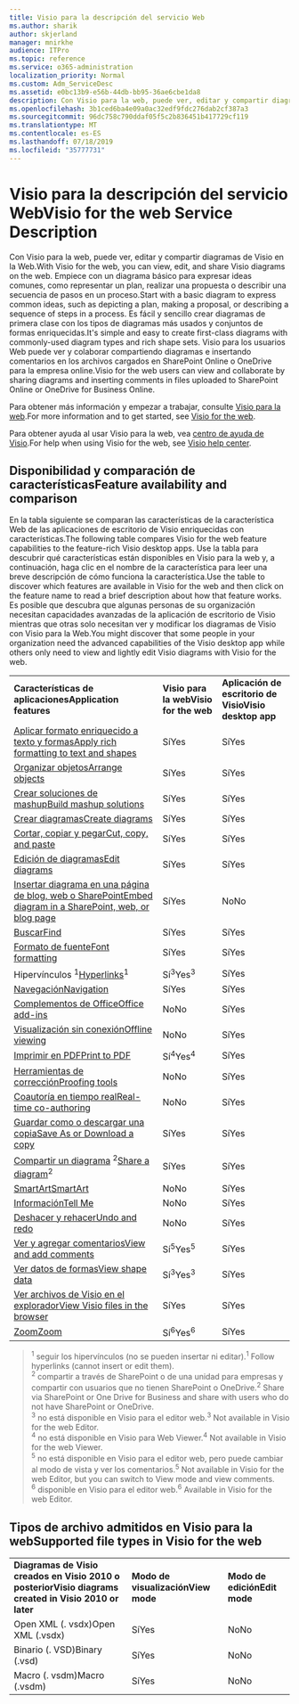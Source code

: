 ```yaml
---
title: Visio para la descripción del servicio Web
ms.author: sharik
author: skjerland
manager: mnirkhe
audience: ITPro
ms.topic: reference
ms.service: o365-administration
localization_priority: Normal
ms.custom: Adm_ServiceDesc
ms.assetid: e0bc13b9-e56b-44db-bb95-36ae6cbe1da8
description: Con Visio para la web, puede ver, editar y compartir diagramas de Visio en la Web. Empiece con un diagrama básico para expresar ideas comunes, como representar un plan, realizar una propuesta o describir una secuencia de pasos en un proceso. Es fácil y sencillo crear diagramas de primera clase con los tipos de diagramas más usados y conjuntos de formas enriquecidas. Visio para los usuarios Web puede ver y colaborar compartiendo diagramas e insertando comentarios en los archivos cargados en SharePoint Online o OneDrive para la empresa online.
ms.openlocfilehash: 3b1ced6ba4e09a0ac32edf9fdc276dab2cf387a3
ms.sourcegitcommit: 96dc758c790ddaf05f5c2b836451b417729cf119
ms.translationtype: MT
ms.contentlocale: es-ES
ms.lasthandoff: 07/18/2019
ms.locfileid: "35777731"
---
```

# <a name="visio-for-the-web-service-description"></a><span data-ttu-id="afda5-106">Visio para la descripción del servicio Web</span><span class="sxs-lookup"><span data-stu-id="afda5-106">Visio for the web Service Description</span></span>

<span data-ttu-id="afda5-107">Con Visio para la web, puede ver, editar y compartir diagramas de Visio en la Web.</span><span class="sxs-lookup"><span data-stu-id="afda5-107">With Visio for the web, you can view, edit, and share Visio diagrams on the web.</span></span> <span data-ttu-id="afda5-108">Empiece con un diagrama básico para expresar ideas comunes, como representar un plan, realizar una propuesta o describir una secuencia de pasos en un proceso.</span><span class="sxs-lookup"><span data-stu-id="afda5-108">Start with a basic diagram to express common ideas, such as depicting a plan, making a proposal, or describing a sequence of steps in a process.</span></span> <span data-ttu-id="afda5-109">Es fácil y sencillo crear diagramas de primera clase con los tipos de diagramas más usados y conjuntos de formas enriquecidas.</span><span class="sxs-lookup"><span data-stu-id="afda5-109">It's simple and easy to create first-class diagrams with commonly-used diagram types and rich shape sets.</span></span> <span data-ttu-id="afda5-110">Visio para los usuarios Web puede ver y colaborar compartiendo diagramas e insertando comentarios en los archivos cargados en SharePoint Online o OneDrive para la empresa online.</span><span class="sxs-lookup"><span data-stu-id="afda5-110">Visio for the web users can view and collaborate by sharing diagrams and inserting comments in files uploaded to SharePoint Online or OneDrive for Business Online.</span></span>
  
<span data-ttu-id="afda5-111">Para obtener más información y empezar a trabajar, consulte [Visio para la web](https://products.office.com/en-US/visio/visio-online).</span><span class="sxs-lookup"><span data-stu-id="afda5-111">For more information and to get started, see [Visio for the web](https://products.office.com/en-US/visio/visio-online).</span></span>
  
<span data-ttu-id="afda5-112">Para obtener ayuda al usar Visio para la web, vea [centro de ayuda de Visio](https://support.office.com/visio).</span><span class="sxs-lookup"><span data-stu-id="afda5-112">For help when using Visio for the web, see [Visio help center](https://support.office.com/visio).</span></span>
  
## <a name="feature-availability-and-comparison"></a><span data-ttu-id="afda5-113">Disponibilidad y comparación de características</span><span class="sxs-lookup"><span data-stu-id="afda5-113">Feature availability and comparison</span></span>

<span data-ttu-id="afda5-114">En la tabla siguiente se comparan las características de la característica Web de las aplicaciones de escritorio de Visio enriquecidas con características.</span><span class="sxs-lookup"><span data-stu-id="afda5-114">The following table compares Visio for the web feature capabilities to the feature-rich Visio desktop apps.</span></span> <span data-ttu-id="afda5-115">Use la tabla para descubrir qué características están disponibles en Visio para la web y, a continuación, haga clic en el nombre de la característica para leer una breve descripción de cómo funciona la característica.</span><span class="sxs-lookup"><span data-stu-id="afda5-115">Use the table to discover which features are available in Visio for the web and then click on the feature name to read a brief description about how that feature works.</span></span> <span data-ttu-id="afda5-116">Es posible que descubra que algunas personas de su organización necesitan capacidades avanzadas de la aplicación de escritorio de Visio mientras que otras solo necesitan ver y modificar los diagramas de Visio con Visio para la Web.</span><span class="sxs-lookup"><span data-stu-id="afda5-116">You might discover that some people in your organization need the advanced capabilities of the Visio desktop app while others only need to view and lightly edit Visio diagrams with Visio for the web.</span></span> 
  
||||
|:-----|:-----|:-----|
|<span data-ttu-id="afda5-117">**Características de aplicaciones**</span><span class="sxs-lookup"><span data-stu-id="afda5-117">**Application features**</span></span> <br/> |<span data-ttu-id="afda5-118">**Visio para la web**</span><span class="sxs-lookup"><span data-stu-id="afda5-118">**Visio for the web**</span></span> <br/> |<span data-ttu-id="afda5-119">**Aplicación de escritorio de Visio**</span><span class="sxs-lookup"><span data-stu-id="afda5-119">**Visio desktop app**</span></span> <br/> |
|[<span data-ttu-id="afda5-120">Aplicar formato enriquecido a texto y formas</span><span class="sxs-lookup"><span data-stu-id="afda5-120">Apply rich formatting to text and shapes</span></span>](visio-online.md#BM_1) <br/> |<span data-ttu-id="afda5-121">Sí</span><span class="sxs-lookup"><span data-stu-id="afda5-121">Yes</span></span>  <br/> |<span data-ttu-id="afda5-122">Sí</span><span class="sxs-lookup"><span data-stu-id="afda5-122">Yes</span></span>  <br/> |
|[<span data-ttu-id="afda5-123">Organizar objetos</span><span class="sxs-lookup"><span data-stu-id="afda5-123">Arrange objects</span></span>](visio-online.md#BM_2) <br/> |<span data-ttu-id="afda5-124">Sí</span><span class="sxs-lookup"><span data-stu-id="afda5-124">Yes</span></span>  <br/> |<span data-ttu-id="afda5-125">Sí</span><span class="sxs-lookup"><span data-stu-id="afda5-125">Yes</span></span>  <br/> |
|[<span data-ttu-id="afda5-126">Crear soluciones de mashup</span><span class="sxs-lookup"><span data-stu-id="afda5-126">Build mashup solutions</span></span>](visio-online.md#BM_3) <br/> |<span data-ttu-id="afda5-127">Sí</span><span class="sxs-lookup"><span data-stu-id="afda5-127">Yes</span></span>  <br/> |<span data-ttu-id="afda5-128">Sí</span><span class="sxs-lookup"><span data-stu-id="afda5-128">Yes</span></span>  <br/> |
|[<span data-ttu-id="afda5-129">Crear diagramas</span><span class="sxs-lookup"><span data-stu-id="afda5-129">Create diagrams</span></span>](visio-online.md#BM_4) <br/> |<span data-ttu-id="afda5-130">Sí</span><span class="sxs-lookup"><span data-stu-id="afda5-130">Yes</span></span>  <br/> |<span data-ttu-id="afda5-131">Sí</span><span class="sxs-lookup"><span data-stu-id="afda5-131">Yes</span></span>  <br/> |
|[<span data-ttu-id="afda5-132">Cortar, copiar y pegar</span><span class="sxs-lookup"><span data-stu-id="afda5-132">Cut, copy, and paste</span></span>](visio-online.md#BM_5) <br/> |<span data-ttu-id="afda5-133">Sí</span><span class="sxs-lookup"><span data-stu-id="afda5-133">Yes</span></span>  <br/> |<span data-ttu-id="afda5-134">Sí</span><span class="sxs-lookup"><span data-stu-id="afda5-134">Yes</span></span>  <br/> |
|[<span data-ttu-id="afda5-135">Edición de diagramas</span><span class="sxs-lookup"><span data-stu-id="afda5-135">Edit diagrams</span></span>](visio-online.md#BM_6) <br/> |<span data-ttu-id="afda5-136">Sí</span><span class="sxs-lookup"><span data-stu-id="afda5-136">Yes</span></span>  <br/> |<span data-ttu-id="afda5-137">Sí</span><span class="sxs-lookup"><span data-stu-id="afda5-137">Yes</span></span>  <br/> |
|[<span data-ttu-id="afda5-138">Insertar diagrama en una página de blog, web o SharePoint</span><span class="sxs-lookup"><span data-stu-id="afda5-138">Embed diagram in a SharePoint, web, or blog page</span></span>](visio-online.md#BM_7) <br/> |<span data-ttu-id="afda5-139">Sí</span><span class="sxs-lookup"><span data-stu-id="afda5-139">Yes</span></span>  <br/> |<span data-ttu-id="afda5-140">No</span><span class="sxs-lookup"><span data-stu-id="afda5-140">No</span></span>  <br/> |
|[<span data-ttu-id="afda5-141">Buscar</span><span class="sxs-lookup"><span data-stu-id="afda5-141">Find</span></span>](visio-online.md#BM_8) <br/> |<span data-ttu-id="afda5-142">Sí</span><span class="sxs-lookup"><span data-stu-id="afda5-142">Yes</span></span>  <br/> |<span data-ttu-id="afda5-143">Sí</span><span class="sxs-lookup"><span data-stu-id="afda5-143">Yes</span></span>  <br/> |
|[<span data-ttu-id="afda5-144">Formato de fuente</span><span class="sxs-lookup"><span data-stu-id="afda5-144">Font formatting</span></span>](visio-online.md#BM_9) <br/> |<span data-ttu-id="afda5-145">Sí</span><span class="sxs-lookup"><span data-stu-id="afda5-145">Yes</span></span>  <br/> |<span data-ttu-id="afda5-146">Sí</span><span class="sxs-lookup"><span data-stu-id="afda5-146">Yes</span></span>  <br/> |
|<span data-ttu-id="afda5-147">[](visio-online.md#BM_10) Hipervínculos <sup>1</sup></span><span class="sxs-lookup"><span data-stu-id="afda5-147">[Hyperlinks](visio-online.md#BM_10)<sup>1</sup></span></span> <br/> |<span data-ttu-id="afda5-148">Sí<sup>3</sup></span><span class="sxs-lookup"><span data-stu-id="afda5-148">Yes<sup>3</sup></span></span> <br/> |<span data-ttu-id="afda5-149">Sí</span><span class="sxs-lookup"><span data-stu-id="afda5-149">Yes</span></span>  <br/> |
|[<span data-ttu-id="afda5-150">Navegación</span><span class="sxs-lookup"><span data-stu-id="afda5-150">Navigation</span></span>](visio-online.md#BM_11) <br/> |<span data-ttu-id="afda5-151">Sí</span><span class="sxs-lookup"><span data-stu-id="afda5-151">Yes</span></span>  <br/> |<span data-ttu-id="afda5-152">Sí</span><span class="sxs-lookup"><span data-stu-id="afda5-152">Yes</span></span>  <br/> |
|[<span data-ttu-id="afda5-153">Complementos de Office</span><span class="sxs-lookup"><span data-stu-id="afda5-153">Office add-ins</span></span>](visio-online.md#BM_12) <br/> |<span data-ttu-id="afda5-154">No</span><span class="sxs-lookup"><span data-stu-id="afda5-154">No</span></span>  <br/> |<span data-ttu-id="afda5-155">Sí</span><span class="sxs-lookup"><span data-stu-id="afda5-155">Yes</span></span>  <br/> |
|[<span data-ttu-id="afda5-156">Visualización sin conexión</span><span class="sxs-lookup"><span data-stu-id="afda5-156">Offline viewing</span></span>](visio-online.md#BM_13) <br/> |<span data-ttu-id="afda5-157">No</span><span class="sxs-lookup"><span data-stu-id="afda5-157">No</span></span>  <br/> |<span data-ttu-id="afda5-158">Sí</span><span class="sxs-lookup"><span data-stu-id="afda5-158">Yes</span></span>  <br/> |
|[<span data-ttu-id="afda5-159">Imprimir en PDF</span><span class="sxs-lookup"><span data-stu-id="afda5-159">Print to PDF </span></span>](visio-online.md#BM_14) <br/> |<span data-ttu-id="afda5-160">Sí<sup>4</sup></span><span class="sxs-lookup"><span data-stu-id="afda5-160">Yes<sup>4</sup></span></span> <br/> |<span data-ttu-id="afda5-161">Sí</span><span class="sxs-lookup"><span data-stu-id="afda5-161">Yes</span></span>  <br/> |
|[<span data-ttu-id="afda5-162">Herramientas de corrección</span><span class="sxs-lookup"><span data-stu-id="afda5-162">Proofing tools</span></span>](visio-online.md#BM_15) <br/> |<span data-ttu-id="afda5-163">No</span><span class="sxs-lookup"><span data-stu-id="afda5-163">No</span></span>  <br/> |<span data-ttu-id="afda5-164">Sí</span><span class="sxs-lookup"><span data-stu-id="afda5-164">Yes</span></span>  <br/> |
|[<span data-ttu-id="afda5-165">Coautoría en tiempo real</span><span class="sxs-lookup"><span data-stu-id="afda5-165">Real-time co-authoring</span></span>](visio-online.md#BM_16) <br/> |<span data-ttu-id="afda5-166">No</span><span class="sxs-lookup"><span data-stu-id="afda5-166">No</span></span>  <br/> |<span data-ttu-id="afda5-167">Sí</span><span class="sxs-lookup"><span data-stu-id="afda5-167">Yes</span></span>  <br/> |
|[<span data-ttu-id="afda5-168">Guardar como o descargar una copia</span><span class="sxs-lookup"><span data-stu-id="afda5-168">Save As or Download a copy</span></span>](visio-online.md#BM_17) <br/> |<span data-ttu-id="afda5-169">Sí</span><span class="sxs-lookup"><span data-stu-id="afda5-169">Yes</span></span>  <br/> |<span data-ttu-id="afda5-170">Sí</span><span class="sxs-lookup"><span data-stu-id="afda5-170">Yes</span></span>  <br/> |
|<span data-ttu-id="afda5-171">[Compartir un diagrama](visio-online.md#BM_18) <sup>2</sup></span><span class="sxs-lookup"><span data-stu-id="afda5-171">[Share a diagram](visio-online.md#BM_18)<sup>2</sup></span></span> <br/> |<span data-ttu-id="afda5-172">Sí</span><span class="sxs-lookup"><span data-stu-id="afda5-172">Yes</span></span>  <br/> |<span data-ttu-id="afda5-173">Sí</span><span class="sxs-lookup"><span data-stu-id="afda5-173">Yes</span></span>  <br/> |
|[<span data-ttu-id="afda5-174">SmartArt</span><span class="sxs-lookup"><span data-stu-id="afda5-174">SmartArt</span></span>](visio-online.md#BM_19) <br/> |<span data-ttu-id="afda5-175">No</span><span class="sxs-lookup"><span data-stu-id="afda5-175">No</span></span>  <br/> |<span data-ttu-id="afda5-176">Sí</span><span class="sxs-lookup"><span data-stu-id="afda5-176">Yes</span></span>  <br/> |
|[<span data-ttu-id="afda5-177">Información</span><span class="sxs-lookup"><span data-stu-id="afda5-177">Tell Me</span></span>](visio-online.md#BM_20) <br/> |<span data-ttu-id="afda5-178">No</span><span class="sxs-lookup"><span data-stu-id="afda5-178">No</span></span>  <br/> |<span data-ttu-id="afda5-179">Sí</span><span class="sxs-lookup"><span data-stu-id="afda5-179">Yes</span></span>  <br/> |
|[<span data-ttu-id="afda5-180">Deshacer y rehacer</span><span class="sxs-lookup"><span data-stu-id="afda5-180">Undo and redo</span></span>](visio-online.md#BM_21) <br/> |<span data-ttu-id="afda5-181">No</span><span class="sxs-lookup"><span data-stu-id="afda5-181">No</span></span>  <br/> |<span data-ttu-id="afda5-182">Sí</span><span class="sxs-lookup"><span data-stu-id="afda5-182">Yes</span></span>  <br/> |
|[<span data-ttu-id="afda5-183">Ver y agregar comentarios</span><span class="sxs-lookup"><span data-stu-id="afda5-183">View and add comments</span></span>](visio-online.md#BM_22) <br/> |<span data-ttu-id="afda5-184">Sí<sup>5</sup></span><span class="sxs-lookup"><span data-stu-id="afda5-184">Yes<sup>5</sup></span></span> <br/> |<span data-ttu-id="afda5-185">Sí</span><span class="sxs-lookup"><span data-stu-id="afda5-185">Yes</span></span>  <br/> |
|[<span data-ttu-id="afda5-186">Ver datos de formas</span><span class="sxs-lookup"><span data-stu-id="afda5-186">View shape data</span></span>](visio-online.md#BM_23) <br/> |<span data-ttu-id="afda5-187">Sí<sup>3</sup></span><span class="sxs-lookup"><span data-stu-id="afda5-187">Yes<sup>3</sup></span></span> <br/> |<span data-ttu-id="afda5-188">Sí</span><span class="sxs-lookup"><span data-stu-id="afda5-188">Yes</span></span>  <br/> |
|[<span data-ttu-id="afda5-189">Ver archivos de Visio en el explorador</span><span class="sxs-lookup"><span data-stu-id="afda5-189">View Visio files in the browser</span></span>](visio-online.md#BM_24) <br/> |<span data-ttu-id="afda5-190">Sí</span><span class="sxs-lookup"><span data-stu-id="afda5-190">Yes</span></span>  <br/> |<span data-ttu-id="afda5-191">Sí</span><span class="sxs-lookup"><span data-stu-id="afda5-191">Yes</span></span>  <br/> |
|[<span data-ttu-id="afda5-192">Zoom</span><span class="sxs-lookup"><span data-stu-id="afda5-192">Zoom</span></span>](visio-online.md#BM_25) <br/> |<span data-ttu-id="afda5-193">Sí<sup>6</sup></span><span class="sxs-lookup"><span data-stu-id="afda5-193">Yes<sup>6</sup></span></span> <br/> |<span data-ttu-id="afda5-194">Sí</span><span class="sxs-lookup"><span data-stu-id="afda5-194">Yes</span></span>  <br/> |
   
> <span data-ttu-id="afda5-195"><sup>1</sup> seguir los hipervínculos (no se pueden insertar ni editar).</span><span class="sxs-lookup"><span data-stu-id="afda5-195"><sup>1</sup> Follow hyperlinks (cannot insert or edit them).</span></span> 
<br/><span data-ttu-id="afda5-196"><sup>2</sup> compartir a través de SharePoint o de una unidad para empresas y compartir con usuarios que no tienen SharePoint o OneDrive.</span><span class="sxs-lookup"><span data-stu-id="afda5-196"><sup>2</sup> Share via SharePoint or One Drive for Business and share with users who do not have SharePoint or OneDrive.</span></span> 
<br/> <span data-ttu-id="afda5-197"><sup>3</sup> no está disponible en Visio para el editor web.</span><span class="sxs-lookup"><span data-stu-id="afda5-197"><sup>3</sup> Not available in Visio for the web Editor.</span></span>
<br/><span data-ttu-id="afda5-198"><sup>4</sup> no está disponible en Visio para Web Viewer.</span><span class="sxs-lookup"><span data-stu-id="afda5-198"><sup>4</sup> Not available in Visio for the web Viewer.</span></span> 
<br/><span data-ttu-id="afda5-199"><sup>5</sup> no está disponible en Visio para el editor web, pero puede cambiar al modo de vista y ver los comentarios.</span><span class="sxs-lookup"><span data-stu-id="afda5-199"><sup>5</sup> Not available in Visio for the web Editor, but you can switch to View mode and view comments.</span></span> 
<br/><span data-ttu-id="afda5-200"><sup>6</sup> disponible en Visio para el editor web.</span><span class="sxs-lookup"><span data-stu-id="afda5-200"><sup>6</sup> Available in Visio for the web Editor.</span></span> 
  
## <a name="supported-file-types-in-visio-for-the-web"></a><span data-ttu-id="afda5-201">Tipos de archivo admitidos en Visio para la web</span><span class="sxs-lookup"><span data-stu-id="afda5-201">Supported file types in Visio for the web</span></span>

||||
|:-----|:-----|:-----|
|<span data-ttu-id="afda5-202">**Diagramas de Visio creados en Visio 2010 o posterior**</span><span class="sxs-lookup"><span data-stu-id="afda5-202">**Visio diagrams created in Visio 2010 or later**</span></span> <br/> |<span data-ttu-id="afda5-203">**Modo de visualización**</span><span class="sxs-lookup"><span data-stu-id="afda5-203">**View mode**</span></span> <br/> |<span data-ttu-id="afda5-204">**Modo de edición**</span><span class="sxs-lookup"><span data-stu-id="afda5-204">**Edit mode**</span></span> <br/> |
|<span data-ttu-id="afda5-205">Open XML (. vsdx)</span><span class="sxs-lookup"><span data-stu-id="afda5-205">Open XML (.vsdx)</span></span>  <br/> |<span data-ttu-id="afda5-206">Sí</span><span class="sxs-lookup"><span data-stu-id="afda5-206">Yes</span></span>  <br/> |<span data-ttu-id="afda5-207">No</span><span class="sxs-lookup"><span data-stu-id="afda5-207">No</span></span>  <br/> |
|<span data-ttu-id="afda5-208">Binario (. VSD)</span><span class="sxs-lookup"><span data-stu-id="afda5-208">Binary (.vsd)</span></span>  <br/> |<span data-ttu-id="afda5-209">Sí</span><span class="sxs-lookup"><span data-stu-id="afda5-209">Yes</span></span>  <br/> |<span data-ttu-id="afda5-210">No</span><span class="sxs-lookup"><span data-stu-id="afda5-210">No</span></span>  <br/> |
|<span data-ttu-id="afda5-211">Macro (. vsdm)</span><span class="sxs-lookup"><span data-stu-id="afda5-211">Macro (.vsdm)</span></span>  <br/> |<span data-ttu-id="afda5-212">Sí</span><span class="sxs-lookup"><span data-stu-id="afda5-212">Yes</span></span>  <br/> |<span data-ttu-id="afda5-213">No</span><span class="sxs-lookup"><span data-stu-id="afda5-213">No</span></span>  <br/> |
   

